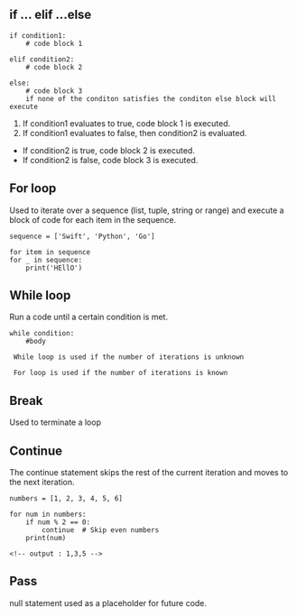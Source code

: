 ## if ... elif ...else
```
if condition1:
    # code block 1

elif condition2:
    # code block 2

else: 
    # code block 3
    if none of the conditon satisfies the conditon else block will execute
```

1. If condition1 evaluates to true, code block 1 is executed.
2. If condition1 evaluates to false, then condition2 is evaluated.
* If condition2 is true, code block 2 is executed.
* If condition2 is false, code block 3 is executed.

## For loop
Used to iterate over a sequence (list, tuple, string or range) and execute a block of code for each item in the sequence.

```
sequence = ['Swift', 'Python', 'Go']

for item in sequence
for _ in sequence:
    print('HEllO')

```

##  While loop
Run a code until a certain condition is met.
```
while condition:
    #body
```

``` 
 While loop is used if the number of iterations is unknown

 For loop is used if the number of iterations is known 
```

## Break
Used to terminate a loop

## Continue
The continue statement skips the rest of the current iteration and moves to the next iteration.

```
numbers = [1, 2, 3, 4, 5, 6]

for num in numbers:
    if num % 2 == 0:
        continue  # Skip even numbers
    print(num)

<!-- output : 1,3,5 -->
```


## Pass
null statement used as a placeholder for future  code.